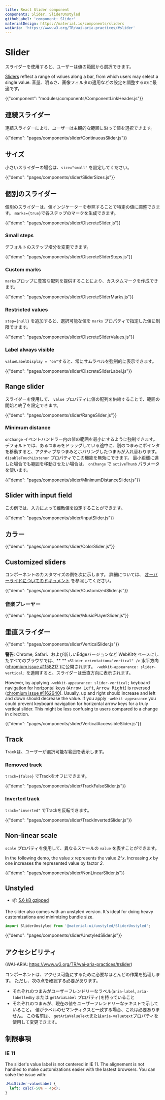 ```yaml
---
title: React Slider component
components: Slider, SliderUnstyled
githubLabel: 'component: Slider'
materialDesign: https://material.io/components/sliders
waiAria: 'https://www.w3.org/TR/wai-aria-practices/#slider'
---
```


# Slider

<p class="description">スライダーを使用すると、ユーザーは値の範囲から選択できます。</p>

[Sliders](https://material.io/design/components/sliders.html) reflect a range of values along a bar, from which users may select a single value. 音量、明るさ、画像フィルタの適用などの設定を調整するのに最適です。

{{"component": "modules/components/ComponentLinkHeader.js"}}

## 連続スライダー

連続スライダーにより、ユーザーは主観的な範囲に沿って値を選択できます。

{{"demo": "pages/components/slider/ContinuousSlider.js"}}

## サイズ

小さいスライダーの場合は、`size="small"` を設定してください。

{{"demo": "pages/components/slider/SliderSizes.js"}}

## 個別のスライダー

個別のスライダーは、値インジケーターを参照することで特定の値に調整できます。 `marks={true}`で各ステップのマークを生成できます。

{{"demo": "pages/components/slider/DiscreteSlider.js"}}

### Small steps

デフォルトのステップ増分を変更できます。

{{"demo": "pages/components/slider/DiscreteSliderSteps.js"}}

### Custom marks

`marks`プロップに豊富な配列を提供することにより、カスタムマークを作成できます。

{{"demo": "pages/components/slider/DiscreteSliderMarks.js"}}

### Restricted values

`step={null}` を追加すると、選択可能な値を `marks` プロパティで指定した値に制限できます。

{{"demo": "pages/components/slider/DiscreteSliderValues.js"}}

### Label always visible

`valueLabelDisplay = "on"`すると、常にサムラベルを強制的に表示できます。

{{"demo": "pages/components/slider/DiscreteSliderLabel.js"}}

## Range slider

スライダーを使用して、 `value` プロパティに値の配列を供給することで、範囲の開始と終了を設定できます。

{{"demo": "pages/components/slider/RangeSlider.js"}}

### Minimum distance

`onChange` イベントハンドラー内の値の範囲を最小にするように強制できます。 デフォルトでは、あるつまみをドラッグしている途中に、別のつまみにポインタを移動すると、アクティブなつまみとホバリングしたつまみが入れ替わります。 `disableTouchListener` プロパティでこの機能を無効にできます。 最小距離に達した場合でも範囲を移動させたい場合は、 `onChange` で `activeThumb` パラメータを使います。

{{"demo": "pages/components/slider/MinimumDistanceSlider.js"}}

## Slider with input field

この例では、入力によって離散値を設定することができます。

{{"demo": "pages/components/slider/InputSlider.js"}}

## カラー

{{"demo": "pages/components/slider/ColorSlider.js"}}

## Customized sliders

コンポーネントのカスタマイズの例を次に示します。 詳細については、 [オーバーライドについてのドキュメント](/customization/how-to-customize/) を参照してください。

{{"demo": "pages/components/slider/CustomizedSlider.js"}}

### 音楽プレーヤー

{{"demo": "pages/components/slider/MusicPlayerSlider.js"}}

## 垂直スライダー

{{"demo": "pages/components/slider/VerticalSlider.js"}}

**警告**: Chrome, Safari、および新しいEdgeバージョンなど WebKitをベースにしたすべてのブラウザでは、** ** `<Slider orientation="vertical" />` 水平方向([chromium issue #1158217](https://bugs.chromium.org/p/chromium/issues/detail?id=1158217) )に公開されます。 `-webkit-appearance: slider-vertical;` を適用すると、スライダーは垂直方向に表示されます。

However, by applying `-webkit-appearance: slider-vertical;` keyboard navigation for horizontal keys (<kbd class="key">Arrow Left</kbd>, <kbd class="key">Arrow Right</kbd>) is reversed ([chromium issue #1162640](https://bugs.chromium.org/p/chromium/issues/detail?id=1162640)). Usually, up and right should increase and left and down should decrease the value. If you apply `-webkit-appearance` you could prevent keyboard navigation for horizontal arrow keys for a truly vertical slider. This might be less confusing to users compared to a change in direction.

{{"demo": "pages/components/slider/VerticalAccessibleSlider.js"}}

## Track

Trackは、ユーザーが選択可能な範囲を表示します。

### Removed track

`track={false}` でTrackをオフにできます。

{{"demo": "pages/components/slider/TrackFalseSlider.js"}}

### Inverted track

`track="inverted"` でTrackを反転できます。

{{"demo": "pages/components/slider/TrackInvertedSlider.js"}}

## Non-linear scale

`scale` プロパティを使用して、異なるスケールの `value` を表すことができます。

In the following demo, the value _x_ represents the value _2^x_. Increasing _x_ by one increases the represented value by factor _2_.

{{"demo": "pages/components/slider/NonLinearSlider.js"}}

## Unstyled

<!-- #default-branch-switch -->

- 📦 [5.6 kB gzipped](https://bundlephobia.com/result?p=@material-ui/unstyled@next)

The slider also comes with an unstyled version. It's ideal for doing heavy customizations and minimizing bundle size.

```js
import SliderUnstyled from '@material-ui/unstyled/SliderUnstyled';
```

{{"demo": "pages/components/slider/UnstyledSlider.js"}}

## アクセシビリティ

(WAI-ARIA: https://www.w3.org/TR/wai-aria-practices/#slider)

コンポーネントは、アクセス可能にするために必要なほとんどの作業を処理します。 ただし、次の点を確認する必要があります。

- それぞれのつまみがユーザーフレンドリーなラベル(`aria-label`, `aria-labelledby` または `getAriaLabel` プロパティ)を持っていること
- それぞれのつまみが、現在の値をユーザーフレンドリーなテキストで示していること。 値がラベルのセマンティクスと一致する場合、これは必要ありません。 この名前は、 `getAriaValueText`または`aria-valuetext`プロパティを使用して変更できます。

## 制限事項

### IE 11

The slider's value label is not centered in IE 11. The alignement is not handled to make customizations easier with the lastest browsers. You can solve the issue with:

```css
.MuiSlider-valueLabel {
  left: calc(-50% - 4px);
}
```
